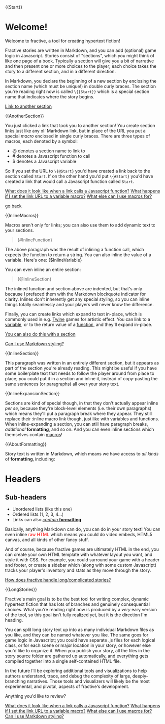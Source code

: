 {{Start}}

# Welcome!

Welcome to fractive, a tool for creating hypertext fiction!

Fractive stories are written in Markdown, and you can add (optional) game logic in Javascript. Stories consist of "sections", which you might think of like one page of a book. Typically a section will give you a bit of narrative and then present one or more choices to the player; each choice takes the story to a different section, and in a different direction.

In Markdown, you declare the beginning of a new section by enclosing the section name (which must be unique!) in double curly braces. The section you're reading right now is called `\{{Start}}` which is a special section name that indicates where the story begins.

[Link to another section]({@AnotherSection})

{{AnotherSection}}

You just clicked a link that took you to another section! You create section links just like any ol' Markdown link, but in place of the URL you put a special _macro_ enclosed in single curly braces. There are three types of macros, each denoted by a symbol:

- @ denotes a section name to link to
- \# denotes a Javascript function to call
- $ denotes a Javascript variable

So if you set the URL to `\{@Start}` you'd have created a link back to the section called `Start`. If on the other hand you'd put `\{#Start}` you'd have created a link that would call a Javascript function called `Start`.

[What does it look like when a link calls a Javascript function?]({#FunctionLink})
[What happens if I set the link URL to a variable macro?]({#VariableLink})
[What else can I use macros for?]({@InlineMacros})

[go back]({#Core.GotoLastSection})

{{InlineMacros}}

Macros aren't only for links; you can also use them to add dynamic text to your sections.

>{#InlineFunction}

The above paragraph was the result of inlining a function call, which expects the function to return a string. You can also inline the value of a variable. Here's one: {$InlineVariable}

You can even inline an entire section:

>{@InlineSection}

The inlined function and section above are indented, but that's only because I prefaced them with the Markdown blockquote indicator for clarity. Inlines don't inherently get any special styling, so you can inline things totally seamlessly and your players will never know the difference.

Finally, you can create links which expand to text in-place, which is commonly used in e.g. [Twine](https://twinery.org/2/) games for artistic effect. You can link to a [variable]({$InlineExpansionVariable:inline}), or to the return value of a [function]({#InlineExpansionFunction:inline}), and they'll expand in-place.

[You can also do this with a section]({@InlineExpansionSection:inline})

[Can I use Markdown styling?]({@AboutFormatting})

{{InlineSection}}

This paragraph was written in an entirely different section, but it appears as part of the section you're already reading. This might be useful if you have some boilerplate text that needs to follow the player around from place to place; you could put it in a section and inline it, instead of copy-pasting the same sentences (or paragraphs) all over your story text.

{{InlineExpansionSection}}

Sections are kind of special though, in that they don't actually appear inline _per se_, because they're block-level elements (i.e. their own paragraphs) which means they'll put a paragraph break where they appear. They still replace their :inline macro link though, just like with variables and functions. When inline-expanding a section, you can still have paragraph breaks, *additional* **formatting**, and so on. And you can even inline sections which themselves contain [macros]({#RaiseAlert})!

{{AboutFormatting}}

Story text is written in Markdown, which means we have access to *all kinds* of **formatting**, including:

# Headers

## Sub-headers

- Unordered lists (like this one)
- Ordered lists (1, 2, 3, 4...)
- Links can also [*contain* **formatting**]({#RaiseAlert})

Basically, anything Markdown can do, you can do in your story text! You can even inline <span style="color:#ff0000">raw HTML</span> which means you could do video embeds, HTML5 canvas, and all kinds of other fancy stuff.

And of course, because fractive games are ultimately HTML in the end, you can create your own HTML template with whatever layout you want, and style it with CSS. For example, you could surround your game with a header and footer, or create a sidebar which (along with some custom Javascript) tracks your player's inventory and stats as they move through the story.

[How does fractive handle long/complicated stories?]({@LongStories})

{{LongStories}}

Fractive's main goal is to be the best tool for writing complex, dynamic hypertext fiction that has lots of branches and genuinely consequential choices. What you're reading right now is produced by a _very_ eary version of the tool, so this goal isn't fully realized yet, but it is the direction I'm heading.

You can split long story text up into as many individual Markdown files as you like, and they can be named whatever you like. The same goes for game logic in Javascript; you could have separate .js files for each logical class, or for each scene or major location in your story, or however else you'd like to organize it. When you publish your story, all the files in the story source folder are gathered up automatically, and everything gets compiled together into a single self-contained HTML file.

In the future I'll be exploring additional tools and visualizations to help authors understand, trace, and debug the complexity of large, deeply-branching narratives. Those tools and visualizers will likely be the most experimental, and pivotal, aspects of fractive's development.

Anything you'd like to review?

[What does it look like when a link calls a Javascript function?]({#FunctionLink})
[What happens if I set the link URL to a variable macro?]({#VariableLink})
[What else can I use macros for?]({@InlineMacros})
[Can I use Markdown styling?]({@AboutFormatting})
